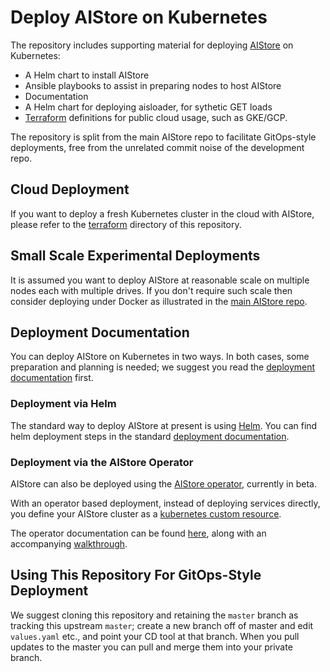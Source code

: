 # Deploy AIStore on Kubernetes

The repository includes supporting material for deploying [AIStore](https://github.com/NVIDIA/aistore)
on Kubernetes:
- A Helm chart to install AIStore
- Ansible playbooks to assist in preparing nodes to host AIStore
- Documentation
- A Helm chart for deploying aisloader, for sythetic GET loads
- [Terraform](terraform/README.md) definitions for public cloud usage, such as GKE/GCP.

The repository is split from the main AIStore repo to facilitate GitOps-style deployments, free from
the unrelated commit noise of the development repo.

## Cloud Deployment

If you want to deploy a fresh Kubernetes cluster in the cloud with AIStore, please refer to the
[terraform](terraform/README.md) directory of this repository.

## Small Scale Experimental Deployments

It is assumed you want to deploy AIStore at reasonable scale on multiple nodes each
with multiple drives. If you don't require such scale then consider deploying under Docker
as illustrated in the [main AIStore repo](https://github.com/NVIDIA/aistore).

## Deployment Documentation

You can deploy AIStore on Kubernetes in two ways. In both cases, some preparation and planning is needed;
we suggest you read the [deployment documentation](docs/README.md) first.

### Deployment via Helm

The standard way to deploy AIStore at present is using [Helm](https://helm.sh/).
You can find helm deployment steps in the standard [deployment documentation](docs/README.md).

### Deployment via the AIStore Operator
AIStore can also be deployed using the [AIStore operator](operator/README.md), currently in beta. 

With an operator based deployment, instead of deploying services directly, you define your AIStore 
cluster as a [kubernetes custom resource](https://kubernetes.io/docs/concepts/extend-kubernetes/api-extension/custom-resources/).

The operator documentation can be found [here](operator/README.md), along with an accompanying 
[walkthrough](docs/walkthrough.md).

## Using This Repository For GitOps-Style Deployment

We suggest cloning this repository and retaining the `master` branch as tracking this upstream `master`; create
a new branch off of master and edit `values.yaml` etc., and point your CD tool at that branch. When
you pull updates to the master you can pull and merge them into your private branch.
